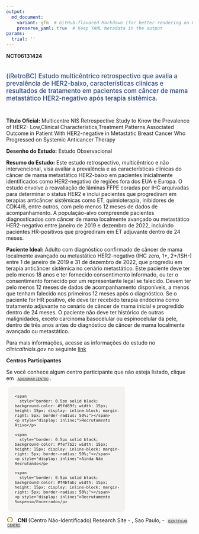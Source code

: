 ```yaml
---
output: 
  md_document:
    variant: gfm  # GitHub-flavored Markdown (for better rendering on GitHub)
    preserve_yaml: true  # Keep YAML metadata in the output
params:
  trial: ''
---
```


**NCT06131424**

<div style="padding: 5px 5px 5px 0px; font-size: 1.20em; font-weight: 500; color: #2E4A7F; text-align: left; margin-bottom: 20px">

(iRetroBC) Estudo multicêntrico retrospectivo que avalia a prevalência
de HER2-baixo, características clínicas e resultados de tratamento em
pacientes com câncer de mama metastático HER2-negativo após terapia
sistêmica.

</div>

**Título Oficial:** Multicentre NIS Retrospective Study to Know the
Prevalence of HER2- Low,Clinical Characteristics,Treatment
Patterns,Associated Outcome in Patient With HER2-negative in Metastatic
Breast Cancer Who Progressed on Systemic Anticancer Therapy

**Desenho do Estudo:** Estudo Observacional

**Resumo do Estudo:** Este estudo retrospectivo, multicêntrico e não
intervencional, visa avaliar a prevalência e as características clínicas
do câncer de mama metastático HER2-baixo em pacientes inicialmente
identificados como HER2-negativo de regiões fora dos EUA e Europa. O
estudo envolve a reavaliação de lâminas FFPE coradas por IHC arquivadas
para determinar o status HER2 e inclui pacientes que progrediram em
terapias anticâncer sistêmicas como ET, quimioterapia, inibidores de
CDK4/6, entre outros, com pelo menos 12 meses de dados de
acompanhamento. A população-alvo compreende pacientes diagnosticados com
câncer de mama localmente avançado ou metastático HER2-negativo entre
janeiro de 2019 e dezembro de 2022, incluindo pacientes HR-positivos que
progrediram em ET adjuvante dentro de 24 meses.

**Paciente Ideal:** Adulto com diagnóstico confirmado de câncer de mama
localmente avançado ou metastático HER2-negativo (IHC zero, 1+, 2+/ISH-)
entre 1 de janeiro de 2019 e 31 de dezembro de 2022, que progrediu em
terapia anticâncer sistêmica no cenário metastático. Este paciente deve
ter pelo menos 18 anos e ter fornecido consentimento informado, ou ter o
consentimento fornecido por um representante legal se falecido. Devem
ter pelo menos 12 meses de dados de acompanhamento disponíveis, a menos
que tenham falecido nos primeiros 12 meses após o diagnóstico. Se o
paciente for HR positivo, ele deve ter recebido terapia endócrina como
tratamento adjuvante no cenário de câncer de mama inicial e progredido
dentro de 24 meses. O paciente não deve ter histórico de outras
malignidades, exceto carcinoma basocelular ou espinocelular da pele,
dentro de três anos antes do diagnóstico de câncer de mama localmente
avançado ou metastático.

Para mais informações, acesse as informações do estudo no
*clinicaltrials.gov* no seguinte
[link](https://clinicaltrials.gov/ct2/show/NCT06131424)

**Centros Participantes**

Se você conhece algum centro participante que não esteja listado, clique
em
<span style="color: #2E4A7F; margin-left: 2px; padding: 4px; background-color: #f3f2f1; border-radius: 8px; font-weight: 500; font-size: 0.6em"><a
href="https://flazar.shinyapps.io/formsapp?study_nct_id=NCT06131424&amp;location_id=N%2FA&amp;location_full_name=N%2FA&amp;form_type=Adicionar%20Centro"
target="_blank">ADICIONAR CENTRO</a></span>.

<div style="margin-bottom: 8px; margin-left: 5px; padding: 8px; max-width: 300px; background-color: #f3f2f1; border-radius: 8px; font-size: 0.9em">

<div style="margin-left: 10px;">

    <span 
      style="border: 0.5px solid black; background-color: #9fd89f; width: 15px; height: 15px; display: inline-block; margin-right: 5px; border-radius: 50%;"></span>
    <p style="display: inline;">Recrutamento Ativo</p>

</div>

<div style="margin-left: 10px;">

    <span 
      style="border: 0.5px solid black; background-color: #fef7b2; width: 15px; height: 15px; display: inline-block; margin-right: 5px; border-radius: 50%;"></span>
    <p style="display: inline;">Ainda Não Recrutando</p>

</div>

<div style="margin-left: 10px;">

    <span 
      style="border: 0.5px solid black; background-color: #f4bfab; width: 15px; height: 15px; display: inline-block; margin-right: 5px; border-radius: 50%;"></span>
    <p style="display: inline;">Recrutamento Suspenso/Encerrado</p>

</div>

</div>

<div style="margin: 3px;">

<span style="border: 0.5px solid black; display: inline-block; width: 12px; height: 12px; border-radius: 50%; margin-right: 10px; padding-bottom: 0px; background-color: #fef7b2;"></span>
<b>CNI</b> (Centro Não-Identificado) Research Site - , Sao Paulo, -
<span style="color: #2E4A7F; margin-left: 2px; padding: 4px; background-color: #f3f2f1; border-radius: 8px; font-weight: 500; font-size: 0.6em"><a
href="https://flazar.shinyapps.io/formsapp?study_nct_id=NCT06131424&amp;location_id=RESEARCHSITESAOPAULOBRAZIL&amp;location_full_name=%28Centro%20N%C3%A3o-Identificado%29%2C%20Research%20Site%20%20-%20%2C%20Sao%20Paulo%2C%20%20-%20&amp;form_type=Identificar%20Centro"
target="_blank">IDENTIFICAR CENTRO</a></span>

</div>

